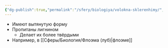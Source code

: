 ```yaml
---
{"dg-publish":true,"permalink":"/sfery/biologiya/volokna-sklerenhimy/","tags":["Ботаника"]}
---
```


- Имеют вытянутую форму
- Пропитаны лигнином
	- Делает их более твёрдыми 
- Например, в [[Сферы/Биология/Флоэма (луб)\|флоэме]]